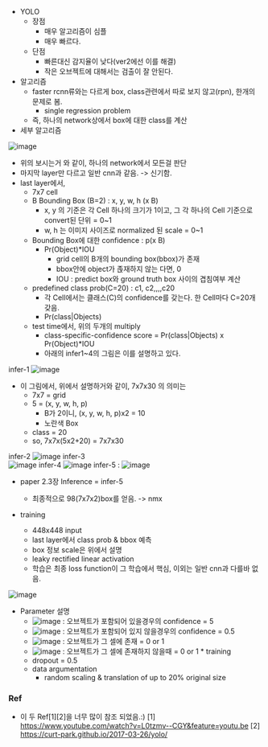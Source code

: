 * YOLO 
   * 장점
      * 매우 알고리즘이 심플
      * 매우 빠르다.
   * 단점
      * 빠른대신 감지율이 낮다(ver2에선 이를 해결)
      * 작은 오브젝트에 대해서는 검출이 잘 안된다.
* 알고리즘
   * faster rcnn류와는 다르게 box, class관련에서 따로 보지 않고(rpn), 한개의 문제로 봄.
      * single regression problem
   * 즉, 하나의 network상에서 box에 대한 class를 계산
* 세부 알고리즘

![image](https://cloud.githubusercontent.com/assets/6295576/25041544/c33e7c22-214b-11e7-8479-f9b95b70d72a.png)

  * 위의 보시는거 와 같이, 하나의 network에서 모든걸 판단
  * 마지막 layer만 다르고 일반 cnn과 같음. -> 신기함.
  * last layer에서, 
     * 7x7 cell
     * B Bounding Box (B=2) :  x, y, w, h (x B) 
        * x, y 의 기준은 각 Cell 하나의 크기가 1이고,  그 각 하나의 Cell 기준으로 convert된 단위 = 0~1
        * w, h 는 이미지 사이즈로 normalized 된 scale = 0~1
     * Bounding Box에 대한 confidence : p(x B)
        * Pr(Object)*IOU   
           * grid cell의 B개의 bounding box(bbox)가 존재
           * bbox안에 object가 졵재하지 않는 다면,  0
           * IOU : predict box와 ground truth box 사이의 겹침여부 계산
     * predefined class prob(C=20) : c1, c2,,,,c20
         * 각 Cell에서는 클래스(C)의 confidence를 갖는다. 한 Cell마다 C=20개 갖음.
         * Pr(class|Objects)
      * test time에서, 위의 두개의 multiply
         * class-specific-confidence score =  Pr(class|Objects) x  Pr(Object)*IOU    
          * 아래의 infer1~4의 그림은 이를 설명하고 있다. 

infer-1
![image](https://cloud.githubusercontent.com/assets/6295576/25041702/c4b7ecf4-214c-11e7-9892-c62808244676.png)

* 이 그림에서, 위에서 설명하거와 같이, 7x7x30 의 의미는
    * 7x7 = grid
    * 5 = (x, y, w, h, p)   
       * B가 2이니, (x, y, w, h, p)x2 = 10
       * 노란색 Box
    * class = 20
    * so, 7x7x(5x2+20) = 7x7x30      

infer-2
![image](https://cloud.githubusercontent.com/assets/6295576/25060779/8c68804a-21e0-11e7-9e60-871975e4a996.png)
infer-3     
![image](https://cloud.githubusercontent.com/assets/6295576/25060782/a3a912ce-21e0-11e7-8068-c0c9d3e36ec2.png)
infer-4
![image](https://cloud.githubusercontent.com/assets/6295576/25060785/ab7915da-21e0-11e7-948d-990ac55babc6.png)
infer-5 : 
![image](https://cloud.githubusercontent.com/assets/6295576/25060814/504c460e-21e1-11e7-84d5-23a3ba8a9bf0.png)

* paper 2.3장 Inference = infer-5
   * 최종적으로 98(7x7x2)box를 얻음. -> nmx
  
* training
   * 448x448 input
   * last layer에서 class prob & bbox 예측
   * box 정보 scale은 위에서 설명
   * leaky rectified linear activation 
   * 학습은 최종 loss function이 그 학습에서 핵심, 이외는 일반 cnn과 다를바 없음.

![image](https://cloud.githubusercontent.com/assets/6295576/25060873/da0fe228-21e2-11e7-98cb-8d2a9f10746c.png)

   *  Parameter 설명
       * ![image](https://cloud.githubusercontent.com/assets/6295576/25077040/4a22b71e-2361-11e7-96b0-80210ca93e48.png)  : 오브젝트가 포함되어 있을경우의 confidence = 5
       * ![image](https://cloud.githubusercontent.com/assets/6295576/25077043/4d9188d0-2361-11e7-89a1-4e01325bee9d.png) : 오브젝트가 포함되어 있지 않을경우의 confidence = 0.5
       *  ![image](https://cloud.githubusercontent.com/assets/6295576/25077127/ecb5ca20-2361-11e7-8a49-6b8946472250.png) : 오브젝트가 그 셀에 존재 = 0 or 1
       *  ![image](https://cloud.githubusercontent.com/assets/6295576/25077139/00d998ec-2362-11e7-844a-4ed5c0bccfca.png) : 오브젝트가 그 셀에 존재하지 않을때 = 0 or 1
    * training 
       * dropout = 0.5
       * data argumentation
         * random scaling & translation of up to 20% original size


### Ref
 * 이 두 Ref[1][2]을 너무 많이 참조 되었음.:)
 [1]  https://www.youtube.com/watch?v=L0tzmv--CGY&feature=youtu.be 
 [2] https://curt-park.github.io/2017-03-26/yolo/
    


